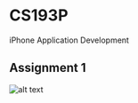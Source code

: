 # CS193P
iPhone Application Development

## Assignment 1

![alt text](https://s26.postimg.org/9nrthtfnb/2017-09-21_22.24.07.gif?dl=1 "Logo Title Text 1")
